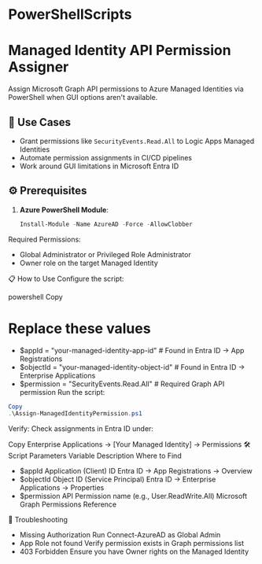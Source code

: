 # PowerShellScripts

# Managed Identity API Permission Assigner

Assign Microsoft Graph API permissions to Azure Managed Identities via PowerShell when GUI options aren't available.

## 🚀 Use Cases
- Grant permissions like `SecurityEvents.Read.All` to Logic Apps Managed Identities
- Automate permission assignments in CI/CD pipelines
- Work around GUI limitations in Microsoft Entra ID

## ⚙️ Prerequisites
1. **Azure PowerShell Module**:
   ```powershell
   Install-Module -Name AzureAD -Force -AllowClobber
Required Permissions:

- Global Administrator or Privileged Role Administrator
- Owner role on the target Managed Identity

📋 How to Use
Configure the script:

powershell
Copy
# Replace these values
- $appId = "your-managed-identity-app-id"       # Found in Entra ID → App Registrations
- $objectId = "your-managed-identity-object-id" # Found in Entra ID → Enterprise Applications
- $permission = "SecurityEvents.Read.All"       # Required Graph API permission
Run the script:

```powershell
Copy
.\Assign-ManagedIdentityPermission.ps1
```
Verify:
Check assignments in Entra ID under:

Copy
Enterprise Applications → [Your Managed Identity] → Permissions
🛠️ Script Parameters
Variable	Description	Where to Find
- $appId	Application (Client) ID	Entra ID → App Registrations → Overview
- $objectId	Object ID (Service Principal)	Entra ID → Enterprise Applications → Properties
- $permission	API Permission name (e.g., User.ReadWrite.All)	Microsoft Graph Permissions Reference


🚨 Troubleshooting
- Missing Authorization	Run Connect-AzureAD as Global Admin
- App Role not found	Verify permission exists in Graph permissions list
- 403 Forbidden	Ensure you have Owner rights on the Managed Identity

